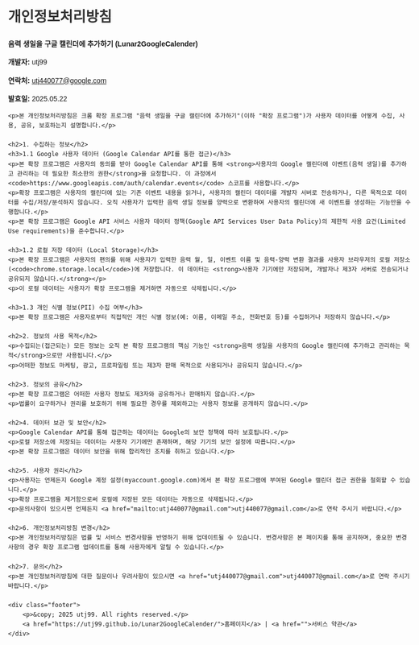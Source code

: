 <!DOCTYPE html>
<html lang="ko">
<head>
    <meta charset="UTF-8">
    <meta name="viewport" content="width=device-width, initial-scale=1.0">
    <title>개인정보처리방침 - 음력 생일을 구글 캘린더에 추가하기</title>
    <style>
        body { font-family: Arial, sans-serif; line-height: 1.6; margin: 20px; max-width: 800px; margin: auto; }
        h1, h2, h3 { color: #333; }
        .footer { margin-top: 50px; border-top: 1px solid #eee; padding-top: 20px; font-size: 0.9em; text-align: center; }
        .footer a { margin: 0 10px; text-decoration: none; color: #007bff; }
    </style>
</head>
<body>
    <h1>개인정보처리방침</h1>
    <p><strong>음력 생일을 구글 캘린더에 추가하기 (Lunar2GoogleCalender)</strong></p>
    <p><strong>개발자:</strong> utj99</p>
    <p><strong>연락처:</strong> <a href="utj440077@google.com">utj440077@google.com</a></p>
    <p><strong>발효일:</strong> 2025.05.22</p>

    <p>본 개인정보처리방침은 크롬 확장 프로그램 "음력 생일을 구글 캘린더에 추가하기"(이하 "확장 프로그램")가 사용자 데이터를 어떻게 수집, 사용, 공유, 보호하는지 설명합니다.</p>

    <h2>1. 수집하는 정보</h2>
    <h3>1.1 Google 사용자 데이터 (Google Calendar API를 통한 접근)</h3>
    <p>본 확장 프로그램은 사용자의 동의를 받아 Google Calendar API를 통해 <strong>사용자의 Google 캘린더에 이벤트(음력 생일)를 추가하고 관리하는 데 필요한 최소한의 권한</strong>을 요청합니다. 이 과정에서 <code>https://www.googleapis.com/auth/calendar.events</code> 스코프를 사용합니다.</p>
    <p>확장 프로그램은 사용자의 캘린더에 있는 기존 이벤트 내용을 읽거나, 사용자의 캘린더 데이터를 개발자 서버로 전송하거나, 다른 목적으로 데이터를 수집/저장/분석하지 않습니다. 오직 사용자가 입력한 음력 생일 정보를 양력으로 변환하여 사용자의 캘린더에 새 이벤트를 생성하는 기능만을 수행합니다.</p>
    <p>본 확장 프로그램은 Google API 서비스 사용자 데이터 정책(Google API Services User Data Policy)의 제한적 사용 요건(Limited Use requirements)을 준수합니다.</p>

    <h3>1.2 로컬 저장 데이터 (Local Storage)</h3>
    <p>본 확장 프로그램은 사용자의 편의를 위해 사용자가 입력한 음력 월, 일, 이벤트 이름 및 음력-양력 변환 결과를 사용자 브라우저의 로컬 저장소(<code>chrome.storage.local</code>)에 저장합니다. 이 데이터는 <strong>사용자 기기에만 저장되며, 개발자나 제3자 서버로 전송되거나 공유되지 않습니다.</strong></p>
    <p>이 로컬 데이터는 사용자가 확장 프로그램을 제거하면 자동으로 삭제됩니다.</p>

    <h3>1.3 개인 식별 정보(PII) 수집 여부</h3>
    <p>본 확장 프로그램은 사용자로부터 직접적인 개인 식별 정보(예: 이름, 이메일 주소, 전화번호 등)를 수집하거나 저장하지 않습니다.</p>

    <h2>2. 정보의 사용 목적</h2>
    <p>수집되는(접근되는) 모든 정보는 오직 본 확장 프로그램의 핵심 기능인 <strong>음력 생일을 사용자의 Google 캘린더에 추가하고 관리하는 목적</strong>으로만 사용됩니다.</p>
    <p>어떠한 정보도 마케팅, 광고, 프로파일링 또는 제3자 판매 목적으로 사용되거나 공유되지 않습니다.</p>

    <h2>3. 정보의 공유</h2>
    <p>본 확장 프로그램은 어떠한 사용자 정보도 제3자와 공유하거나 판매하지 않습니다.</p>
    <p>법률이 요구하거나 권리를 보호하기 위해 필요한 경우를 제외하고는 사용자 정보를 공개하지 않습니다.</p>

    <h2>4. 데이터 보관 및 보안</h2>
    <p>Google Calendar API를 통해 접근하는 데이터는 Google의 보안 정책에 따라 보호됩니다.</p>
    <p>로컬 저장소에 저장되는 데이터는 사용자 기기에만 존재하며, 해당 기기의 보안 설정에 따릅니다.</p>
    <p>본 확장 프로그램은 데이터 보안을 위해 합리적인 조치를 취하고 있습니다.</p>

    <h2>5. 사용자 권리</h2>
    <p>사용자는 언제든지 Google 계정 설정(myaccount.google.com)에서 본 확장 프로그램에 부여된 Google 캘린더 접근 권한을 철회할 수 있습니다.</p>
    <p>확장 프로그램을 제거함으로써 로컬에 저장된 모든 데이터는 자동으로 삭제됩니다.</p>
    <p>문의사항이 있으시면 언제든지 <a href="mailto:utj440077@gmail.com">utj440077@gmail.com</a>로 연락 주시기 바랍니다.</p>

    <h2>6. 개인정보처리방침 변경</h2>
    <p>본 개인정보처리방침은 법률 및 서비스 변경사항을 반영하기 위해 업데이트될 수 있습니다. 변경사항은 본 페이지를 통해 공지하며, 중요한 변경사항의 경우 확장 프로그램 업데이트를 통해 사용자에게 알릴 수 있습니다.</p>

    <h2>7. 문의</h2>
    <p>본 개인정보처리방침에 대한 질문이나 우려사항이 있으시면 <a href="utj440077@gmail.com">utj440077@gmail.com</a>로 연락 주시기 바랍니다.</p>

    <div class="footer">
        <p>&copy; 2025 utj99. All rights reserved.</p>
        <a href="https://utj99.github.io/Lunar2GoogleCalender/">홈페이지</a> | <a href="">서비스 약관</a>
    </div>
</body>
</html>
